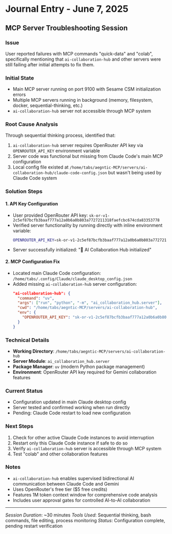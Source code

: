 # Journal Entry - June 7, 2025

## MCP Server Troubleshooting Session

### Issue
User reported failures with MCP commands "quick-data" and "colab", specifically mentioning that `ai-collaboration-hub` and other servers were still failing after initial attempts to fix them.

### Initial State
- Main MCP server running on port 9100 with Sesame CSM initialization errors
- Multiple MCP servers running in background (memory, filesystem, docker, sequential-thinking, etc.)
- `ai-collaboration-hub` server not accessible through MCP system

### Root Cause Analysis
Through sequential thinking process, identified that:
1. `ai-collaboration-hub` server requires OpenRouter API key via `OPENROUTER_API_KEY` environment variable
2. Server code was functional but missing from Claude Code's main MCP configuration
3. Local config file existed at `/home/tabs/aegntic-MCP/servers/ai-collaboration-hub/claude-code-config.json` but wasn't being used by Claude Code system

### Solution Steps

#### 1. API Key Configuration
- User provided OpenRouter API key: `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`
- Verified server functionality by running directly with inline environment variable:
  ```bash
  OPENROUTER_API_KEY=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 uv run python -m ai_collaboration_hub.server
  ```
- Server successfully initialized: "🚀 AI Collaboration Hub initialized"

#### 2. MCP Configuration Fix
- Located main Claude Code configuration: `/home/tabs/.config/Claude/claude_desktop_config.json`
- Added missing `ai-collaboration-hub` server configuration:
  ```json
  "ai-collaboration-hub": {
    "command": "uv",
    "args": ["run", "python", "-m", "ai_collaboration_hub.server"],
    "cwd": "/home/tabs/aegntic-MCP/servers/ai-collaboration-hub",
    "env": {
      "OPENROUTER_API_KEY": "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"
    }
  }
  ```

### Technical Details
- **Working Directory**: `/home/tabs/aegntic-MCP/servers/ai-collaboration-hub`
- **Server Module**: `ai_collaboration_hub.server`
- **Package Manager**: `uv` (modern Python package management)
- **Environment**: OpenRouter API key required for Gemini collaboration features

### Current Status
- Configuration updated in main Claude desktop config
- Server tested and confirmed working when run directly
- Pending: Claude Code restart to load new configuration

### Next Steps
1. Check for other active Claude Code instances to avoid interruption
2. Restart only this Claude Code instance if safe to do so
3. Verify `ai-collaboration-hub` server is accessible through MCP system
4. Test "colab" and other collaboration features

### Notes
- `ai-collaboration-hub` enables supervised bidirectional AI communication between Claude Code and Gemini
- Uses OpenRouter's free tier ($5 free credits)
- Features 1M token context window for comprehensive code analysis
- Includes user approval gates for controlled AI-to-AI collaboration

---
*Session Duration*: ~30 minutes
*Tools Used*: Sequential thinking, bash commands, file editing, process monitoring
*Status*: Configuration complete, pending restart verification